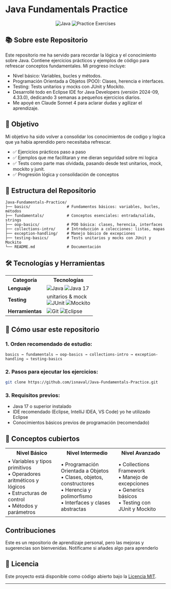 # Java Fundamentals Practice

<div align="center">
  <img src="https://img.shields.io/badge/Java-17-ED8B00?style=flat-square&logo=java&logoColor=white" alt="Java"/>
  <img src="https://img.shields.io/badge/Practice-Exercises-28a745?style=flat-square" alt="Practice Exercises"/>
</div>

## 📚 Sobre este Repositorio
Este repositorio me ha servido para recordar la lógica y el conocimiento sobre Java. Contiene ejercicios prácticos y ejemplos de código para refrescar conceptos fundamentales. Mi progreso incluye:
- Nivel básico: Variables, bucles y métodos.
- Programación Orientada a Objetos (POO): Clases, herencia e interfaces.
- Testing: Tests unitarios y mocks con JUnit y Mockito.
- Desarrollé todo en Eclipse IDE for Java Developers (versión 2024-09, 4.33.0), dedicando 3 semanas a pequeños ejercicios diarios.
- Me apoyé en Claude Sonnet 4 para aclarar dudas y agilizar el aprendizaje. 

## 🎯 Objetivo

Mi objetivo ha sido volver a consolidar los conocimientos de codigo y logica que ya habia aprendido pero necesitaba refrescar. 
- ✅ Ejercicios prácticos paso a paso
- ✅ Ejemplos que me facilitaran y me dieran seguridad sobre mi logica
- ✅ Tests como parte mas olvidada, pasando desde test unitarios, mock, mockito y junit. 
- ✅ Progresión lógica y consolidación de conceptos

## 📂 Estructura del Repositorio

```
Java-Fundamentals-Practice/
├── basics/                # Fundamentos básicos: variables, bucles, métodos
├── fundamentals/          # Conceptos esenciales: entrada/salida, strings
├── oop-basics/            # POO básica: clases, herencia, interfaces
├── collections-intro/     # Introducción a colecciones: listas, mapas
├── exception-handling/    # Manejo básico de excepciones
├── testing-basics/        # Tests unitarios y mocks con JUnit y Mockito
└── README.md              # Documentación
```

## 🛠️ Tecnologías y Herramientas

<div align="center">
  <table>
    <tr>
      <th>Categoría</th>
      <th>Tecnologías</th>
    </tr>
    <tr>
      <td><strong>Lenguaje</strong></td>
      <td>
        <img src="https://img.shields.io/badge/Java-ED8B00?style=flat-square&logo=java&logoColor=white" alt="Java"/>
        <img src="https://img.shields.io/badge/Java_17-007396?style=flat-square&logo=java&logoColor=white" alt="Java 17"/>
      </td>
    </tr>
    <tr>
      <td><strong>Testing</strong></td>
      <td>
        unitarios & mock
        <br>
        <img src="https://img.shields.io/badge/JUnit5-25A162?style=flat-square&logo=junit5&logoColor=white" alt="JUnit"/>
        <img src="https://img.shields.io/badge/Mockito-78A641?style=flat-square&logo=mockito&logoColor=white" alt="Mockito"/>
      </td>
    </tr>
    <tr>
      <td><strong>Herramientas</strong></td>
      <td>
        <img src="https://img.shields.io/badge/Git-F05032?style=flat-square&logo=git&logoColor=white" alt="Git"/>
        <img src="https://img.shields.io/badge/Eclipse-2C2255?style=flat-square&logo=eclipse&logoColor=white" alt="Eclipse"/>
      </td>
    </tr>
  </table>
</div>

## 🚀 Cómo usar este repositorio

### 1. **Orden recomendado de estudio:**
```
basics → fundamentals → oop-basics → collections-intro → exception-handling → testing-basics
```

### 2. **Pasos para ejecutar los ejercicios:**
   ```bash
   git clone https://github.com/isnaval/Java-Fundamentals-Practice.git
 ```

### 3. **Requisitos previos:**
- Java 17 o superior instalado
- IDE recomendado (Eclipse, IntelliJ IDEA, VS Code) yo he utilizado Eclipse
- Conocimientos básicos previos de programación (recomendado)

## 📖 Conceptos cubiertos

<div align="center">
  <table>
    <tr>
      <th> Nivel Básico</th>
      <th> Nivel Intermedio</th>
      <th> Nivel Avanzado</th>
    </tr>
    <tr>
      <td>
        • Variables y tipos primitivos<br>
        • Operadores aritméticos y lógicos<br>
        • Estructuras de control<br>
        • Métodos y parámetros
      </td>
      <td>
        • Programación Orientada a Objetos<br>
        • Clases, objetos, constructores<br>
        • Herencia y polimorfismo<br>
        • Interfaces y clases abstractas
      </td>
      <td>
        • Collections Framework<br>
        • Manejo de excepciones<br>
        • Generics básicos<br>
        • Testing con JUnit y Mockito
      </td>
    </tr>
  </table>
</div>

##  Contribuciones

Este es un repositorio de aprendizaje personal, pero las mejoras y sugerencias son bienvenidas. Notificame si añades algo para aprenderlo

## 📄 Licencia

Este proyecto está disponible como código abierto bajo la [Licencia MIT](LICENSE).

---
